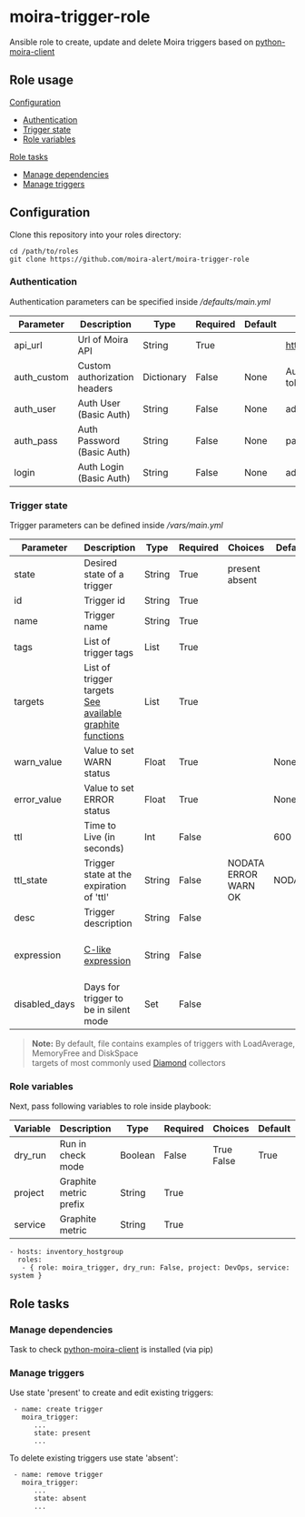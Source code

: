 # moira-trigger-role

Ansible role to create, update and delete Moira triggers based on
[python-moira-client](https://github.com/moira-alert/python-moira-client)

## Role usage

[Configuration](#configuration)
-   [Authentication](#authentication)
-   [Trigger state](#trigger-state)
-   [Role variables](#role-variables)

[Role tasks](#role-tasks)
-   [Manage dependencies](#manage-dependencies)
-   [Manage triggers](#manage-triggers)

## <a name="configuration"></a> Configuration

Clone this repository into your roles directory:

```
cd /path/to/roles
git clone https://github.com/moira-alert/moira-trigger-role
```

### <a name="authentication"></a> Authentication

Authentication parameters can be specified inside */defaults/main.yml*

| Parameter | Description | Type | Required | Default | Example |
| ------ | ------ | ------ | ------ | ------ | ------ |
| api_url | Url of Moira API | String | True | | <http://localhost/api/> |
| auth_custom | Custom authorization headers | Dictionary | False | None | Authorization: token |
| auth_user | Auth User (Basic Auth) | String | False | None | admin |
| auth_pass | Auth Password (Basic Auth) | String | False | None | pass |
| login | Auth Login (Basic Auth) | String | False | None | admin |

### <a name="trigger-state"></a> Trigger state

Trigger parameters can be defined inside */vars/main.yml*

| Parameter | Description | Type | Required | Choices | Default | Example |
| ------ | ------ | ------ | ------ | ------ | ------ | ------ |
| state | Desired state of a trigger | String | True | present <br> absent |  | present |
| id | Trigger id | String | True | | | trigger_1 |
| name | Trigger name | String | True | | | Trigger 1 |
| tags | List of trigger tags | List | True | | | - 'Project' <br> - 'Service' |
| targets | List of trigger targets <br> [See available graphite functions](https://github.com/go-graphite/carbonapi/blob/master/COMPATIBILITY.md#functions) | List | True | | | - prefix.*.postfix |
| warn_value | Value to set WARN status | Float | True | | None | 300 |
| error_value | Value to set ERROR status | Float | True | | None | 600 |
| ttl | Time to Live (in seconds) | Int | False | | 600 | 600 |
| ttl_state | Trigger state at the expiration of 'ttl' | String | False | NODATA <br> ERROR <br> WARN <br> OK | NODATA | WARN |
| desc | Trigger description | String | False | | | trigger test description |
| expression | [C-like expression](https://github.com/Knetic/govaluate) | String | False | | | 't1 >= 10 ? ERROR : (t1 >= 1 ? WARN : OK)' |
| disabled_days | Days for trigger to be in silent mode | Set | False | | | ? Mon <br> ? Wed |

> **Note:** By default, file contains examples of triggers with LoadAverage, MemoryFree and DiskSpace <br>
> targets of most commonly used [Diamond](https://github.com/python-diamond/Diamond) collectors

### <a name="role-variables"></a> Role variables

Next, pass following variables to role inside playbook:

| Variable | Description | Type | Required | Choices | Default | Example |
| ------ | ------ | ------ | ------ | ------ | ------ | ------ |
| dry_run | Run in check mode | Boolean | False | True <br> False | True |
| project | Graphite metric prefix | String | True | | | 'DevOps' |
| service | Graphite metric | String | True | | | 'system' |

```
- hosts: inventory_hostgroup
  roles:
   - { role: moira_trigger, dry_run: False, project: DevOps, service: system }
```

## <a name="role-tasks"></a> Role tasks

### <a name="manage-dependencies"></a> Manage dependencies

Task to check [python-moira-client](https://github.com/moira-alert/python-moira-client) is  installed (via pip)

### <a name="manage-triggers"></a> Manage triggers

Use state 'present' to create and edit existing triggers:

```
 - name: create trigger
   moira_trigger:
      ...
      state: present
      ...  
```

To delete existing triggers use state 'absent':

```
 - name: remove trigger
   moira_trigger:
      ...
      state: absent
      ...  
```
